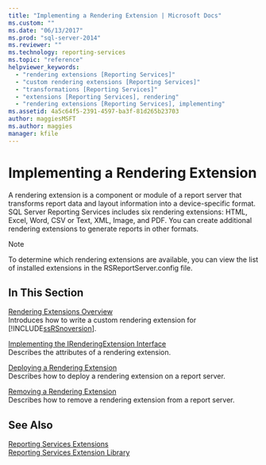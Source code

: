 ```yaml
---
title: "Implementing a Rendering Extension | Microsoft Docs"
ms.custom: ""
ms.date: "06/13/2017"
ms.prod: "sql-server-2014"
ms.reviewer: ""
ms.technology: reporting-services
ms.topic: "reference"
helpviewer_keywords: 
  - "rendering extensions [Reporting Services]"
  - "custom rendering extensions [Reporting Services]"
  - "transformations [Reporting Services]"
  - "extensions [Reporting Services], rendering"
  - "rendering extensions [Reporting Services], implementing"
ms.assetid: 4a5c64f5-2391-4597-ba3f-81d265b23703
author: maggiesMSFT
ms.author: maggies
manager: kfile
---
```

# Implementing a Rendering Extension
  A rendering extension is a component or module of a report server that transforms report data and layout information into a device-specific format. SQL Server Reporting Services includes six rendering extensions: HTML, Excel, Word, CSV or Text, XML, Image, and PDF. You can create additional rendering extensions to generate reports in other formats.  
  
> [!NOTE]  
>  To determine which rendering extensions are available, you can view the list of installed extensions in the RSReportServer.config file.  
  
## In This Section  
 [Rendering Extensions Overview](rendering-extensions-overview.md)  
 Introduces how to write a custom rendering extension for [!INCLUDE[ssRSnoversion](../../../includes/ssrsnoversion-md.md)].  
  
 [Implementing the IRenderingExtension Interface](implementing-the-irenderingextension-interface.md)  
 Describes the attributes of a rendering extension.  
  
 [Deploying a Rendering Extension](deploying-a-rendering-extension.md)  
 Describes how to deploy a rendering extension on a report server.  
  
 [Removing a Rendering Extension](removing-a-rendering-extension.md)  
 Describes how to remove a rendering extension from a report server.  
  
## See Also  
 [Reporting Services Extensions](../reporting-services-extensions.md)   
 [Reporting Services Extension Library](../reporting-services-extension-library.md)  
  
  
